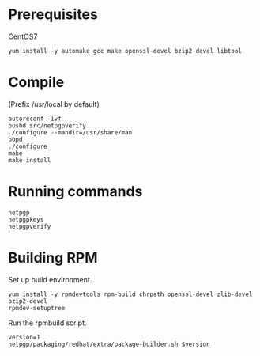 Prerequisites
=============

CentOS7

```
yum install -y automake gcc make openssl-devel bzip2-devel libtool
```

Compile
=======

(Prefix /usr/local by default)
```
autoreconf -ivf
pushd src/netpgpverify
./configure --mandir=/usr/share/man
popd
./configure
make
make install
```

Running commands
================

```
netpgp
netpgpkeys
netpgpverify
```

Building RPM
============

Set up build environment.
```
yum install -y rpmdevtools rpm-build chrpath openssl-devel zlib-devel bzip2-devel
rpmdev-setuptree
```

Run the rpmbuild script.
```
version=1
netpgp/packaging/redhat/extra/package-builder.sh $version
```

